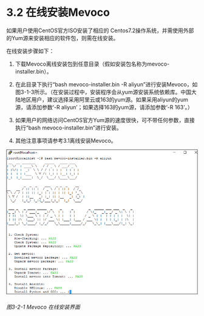 # 3.2 在线安装Mevoco
如果用户使用CentOS官方ISO安装了相应的 Centos7.2操作系统，并需使用外部的Yum源来安装相应的软件包，则需在线安装。

在线安装步骤如下：

1. 下载Mevoco离线安装包到任意目录（假如安装包名称为mevoco-installer.bin）。

2. 在此目录下执行“bash mevoco-installer.bin -R aliyun”进行安装Mevoco，如图3-1-3所示。（在安装过程中，安装程序会从yum源安装系统依赖库。中国大陆地区用户，建议选择采用阿里云或163的yum源。如果采用aliyun的yum源，请添加参数‘-R aliyun’；如果选择163的yum源，请添加参数‘-R 163’。）

3. 如果用户的网络访问CentOS官方Yum源的速度很快，可不带任何参数，直接执行“bash mevoco-installer.bin”进行安装。

4. 其他注意事项请参考3.1离线安装Mevoco。

![png](../images/3-1-3.png "图3-2-1 Mevoco 在线安装界面")
###### 图3-2-1 Mevoco 在线安装界面
